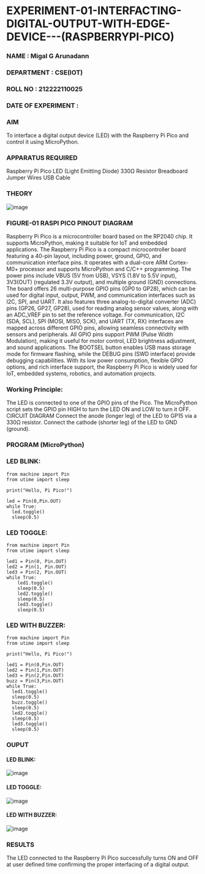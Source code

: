 # EXPERIMENT-01-INTERFACTING-DIGITAL-OUTPUT-WITH-EDGE-DEVICE---(RASPBERRYPI-PICO)
### NAME : Migal G Arunadann
### DEPARTMENT : CSE(IOT)
### ROLL NO : 212222110025
### DATE OF EXPERIMENT : 

### AIM
To interface a digital output device (LED) with the Raspberry Pi Pico and control it using MicroPython.

### APPARATUS REQUIRED
Raspberry Pi Pico
LED (Light Emitting Diode)
330Ω Resistor
Breadboard
Jumper Wires
USB Cable

### THEORY

 ![image](https://github.com/user-attachments/assets/abeabf63-f321-471e-a991-3adaa9043a8b)

### FIGURE-01 RASPI PICO PINOUT DIAGRAM 
Raspberry Pi Pico is a microcontroller board based on the RP2040 chip. It supports MicroPython, making it suitable for IoT and embedded applications.
The Raspberry Pi Pico is a compact microcontroller board featuring a 40-pin layout, including power, ground, GPIO, and communication interface pins. It operates with a dual-core ARM Cortex-M0+ processor and supports MicroPython and C/C++ programming. The power pins include VBUS (5V from USB), VSYS (1.8V to 5.5V input), 3V3(OUT) (regulated 3.3V output), and multiple ground (GND) connections. The board offers 26 multi-purpose GPIO pins (GP0 to GP28), which can be used for digital input, output, PWM, and communication interfaces such as I2C, SPI, and UART. It also features three analog-to-digital converter (ADC) pins (GP26, GP27, GP28), used for reading analog sensor values, along with an ADC_VREF pin to set the reference voltage. For communication, I2C (SDA, SCL), SPI (MOSI, MISO, SCK), and UART (TX, RX) interfaces are mapped across different GPIO pins, allowing seamless connectivity with sensors and peripherals. All GPIO pins support PWM (Pulse Width Modulation), making it useful for motor control, LED brightness adjustment, and sound applications. The BOOTSEL button enables USB mass storage mode for firmware flashing, while the DEBUG pins (SWD interface) provide debugging capabilities. With its low power consumption, flexible GPIO options, and rich interface support, the Raspberry Pi Pico is widely used for IoT, embedded systems, robotics, and automation projects.

### Working Principle:

The LED is connected to one of the GPIO pins of the Pico.
The MicroPython script sets the GPIO pin HIGH to turn the LED ON and LOW to turn it OFF.
CIRCUIT DIAGRAM
Connect the anode (longer leg) of the LED to GP15 via a 330Ω resistor.
Connect the cathode (shorter leg) of the LED to GND (ground).

### PROGRAM (MicroPython)

### LED BLINK:
```
from machine import Pin
from utime import sleep

print("Hello, Pi Pico!")

led = Pin(0,Pin.OUT)
while True:
  led.toggle()
  sleep(0.5)
```
### LED TOGGLE:
```
from machine import Pin
from utime import sleep

led1 = Pin(0, Pin.OUT)
led2 = Pin(1, Pin.OUT)
led3 = Pin(2, Pin.OUT)
while True:
    led1.toggle()
    sleep(0.5)
    led2.toggle()
    sleep(0.5)
    led3.toggle()
    sleep(0.5)
````
### LED WITH BUZZER:
```
from machine import Pin
from utime import sleep

print("Hello, Pi Pico!")

led1 = Pin(0,Pin.OUT)
led2 = Pin(1,Pin.OUT)
led3 = Pin(2,Pin.OUT)
buzz = Pin(3,Pin.OUT)
while True:
  led1.toggle()
  sleep(0.5)
  buzz.toggle()
  sleep(0.5)
  led2.toggle()
  sleep(0.5)
  led3.toggle()
  sleep(0.5)
```
### OUPUT  

#### LED BLINK:

![image](https://github.com/user-attachments/assets/d90f787b-1f65-4716-bd95-800fc8db3555)

#### LED TOGGLE:

![image](https://github.com/user-attachments/assets/943c8ec0-c949-45df-b0dc-bdd08ff67e10)

#### LED WITH BUZZER: 

![image](https://github.com/user-attachments/assets/cbf1dcd3-14af-4167-8364-20b6b0698e02)

 ### RESULTS
The LED connected to the Raspberry Pi Pico successfully turns ON and OFF at  user defined time  confirming the proper interfacing of a digital output.
